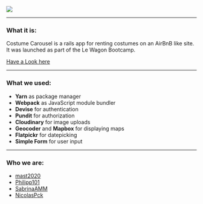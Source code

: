 ![](https://res.cloudinary.com/yowyowyow/image/upload/v1605715062/Costume_Carousel_black_jnj4lb.png)




---------
### What it is:

Costume Carousel is a rails app for renting costumes on an AirBnB like site. It was launched as part of the Le Wagon Bootcamp. 

[Have a Look here](http://costume-carousel.herokuapp.com/costumes)

---------
### What we used: 


- __Yarn__ as package manager
- __Webpack__ as JavaScript module bundler
- __Devise__ for authentication
- __Pundit__  for authorization
- __Cloudinary__ for image uploads
- __Geocoder__ and __Mapbox__ for displaying maps
- __Flatpickr__ for datepicking
- __Simple Form__ for user input

-----
### Who we are:

- [mast2020](https://github.com/mast2020)
- [Philipp101](https://github.com/Philipp101)
- [SabrinaAMM](https://github.com/SabrinaAMM)
- [NicolasPck](https://github.com/NicolasPck)






